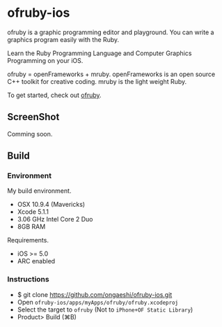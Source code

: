 # ofruby-ios

ofruby is a graphic programming editor and playground. You can write a graphics program easily with the Ruby.

Learn the Ruby Programming Language and Computer Graphics Programming on your iOS.

ofruby = openFrameworks + mruby. openFrameworks is an open source C++ toolkit for creative coding. mruby is the light weight Ruby.

To get started, check out [ofruby](http://ofruby.ongaeshi.me/).

## ScreenShot

Comming soon.

## Build
### Environment

My build environment.

- OSX 10.9.4 (Mavericks)
- Xcode 5.1.1
- 3.06 GHz Intel Core 2 Duo
- 8GB RAM

Requirements.

- iOS >= 5.0
- ARC enabled

### Instructions

- $ git clone https://github.com/ongaeshi/ofruby-ios.git
- Open `ofruby-ios/apps/myApps/ofruby/ofruby.xcodeproj`
- Select the target to `ofruby` (Not to `iPhone+OF Static Library`)
- Product> Build (⌘B)











